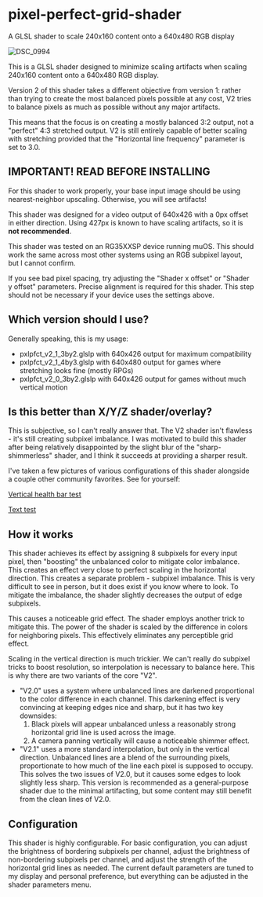 # pixel-perfect-grid-shader
A GLSL shader to scale 240x160 content onto a 640x480 RGB display

![DSC_0994](https://github.com/user-attachments/assets/c6865bca-d065-42bb-8512-37b4d9e0cb63)


This is a GLSL shader designed to minimize scaling artifacts when scaling 240x160 content onto a 640x480 RGB display.

Version 2 of this shader takes a different objective from version 1: rather than trying to create the most balanced pixels possible at any cost, V2 tries to balance pixels as much as possible without any major artifacts.

This means that the focus is on creating a mostly balanced 3:2 output, not a "perfect" 4:3 stretched output. V2 is still entirely capable of better scaling with stretching provided that the "Horizontal line frequency" parameter is set to 3.0.

## IMPORTANT! READ BEFORE INSTALLING
For this shader to work properly, your base input image should be using nearest-neighbor upscaling. Otherwise, you will see artifacts!

This shader was designed for a video output of 640x426 with a 0px offset in either direction. Using 427px is known to have scaling artifacts, so it is **not recommended**.

This shader was tested on an RG35XXSP device running muOS. This should work the same across most other systems using an RGB subpixel layout, but I cannot confirm.

If you see bad pixel spacing, try adjusting the "Shader x offset" or "Shader y offset" parameters. Precise alignment is required for this shader.
This step should not be necessary if your device uses the settings above.

## Which version should I use?

Generally speaking, this is my usage:

* pxlpfct_v2_1_3by2.glslp with 640x426 output for maximum compatibility
* pxlpfct_v2_1_4by3.glslp with 640x480 output for games where stretching looks fine (mostly RPGs)
* pxlpfct_v2_0_3by2.glslp with 640x426 output for games without much vertical motion

## Is this better than X/Y/Z shader/overlay?

This is subjective, so I can't really answer that. The V2 shader isn't flawless - it's still creating subpixel imbalance. 
I was motivated to build this shader after being relatively disappointed by the slight blur of the "sharp-shimmerless" shader, and I think it succeeds at providing a sharper result.

I've taken a few pictures of various configurations of this shader alongside a couple other community favorites. See for yourself:

[Vertical health bar test](https://imgsli.com/MzIyNzI1/5/8)

[Text test](https://imgsli.com/MzIyNzM3/5/8)

## How it works

This shader achieves its effect by assigning 8 subpixels for every input pixel, then "boosting" the unbalanced color to mitigate color imbalance. This creates an effect very close to perfect scaling in the horizontal direction.
This creates a separate problem - subpixel imbalance. This is very difficult to see in person, but it does exist if you know where to look. To mitigate the imbalance, the shader slightly decreases the output of edge subpixels.

This causes a noticeable grid effect. The shader employs another trick to mitigate this. The power of the shader is scaled by the difference in colors for neighboring pixels. This effectively eliminates any perceptible grid effect.

Scaling in the vertical direction is much trickier. We can't really do subpixel tricks to boost resolution, so interpolation is necessary to balance here. This is why there are two variants of the core "V2". 

* "V2.0" uses a system where unbalanced lines are darkened proportional to the color difference in each channel. This darkening effect is very convincing at keeping edges nice and sharp, but it has two key downsides:
  1. Black pixels will appear unbalanced unless a reasonably strong horizontal grid line is used across the image.
  2. A camera panning vertically will cause a noticeable shimmer effect.
* "V2.1" uses a more standard interpolation, but only in the vertical direction. Unbalanced lines are a blend of the surrounding pixels, proportionate to how much of the line each pixel is supposed to occupy. This solves the two issues of V2.0, but it causes some edges to look slightly less sharp.
  This version is recommended as a general-purpose shader due to the minimal artifacting, but some content may still benefit from the clean lines of V2.0.

## Configuration

This shader is highly configurable. For basic configuration, you can adjust the brightness of bordering subpixels per channel, adjust the brightness of non-bordering subpixels per channel, and adjust the strength of the horizontal grid lines as needed. The current default parameters are tuned to my display and personal preference, but everything can be adjusted in the shader parameters menu.
